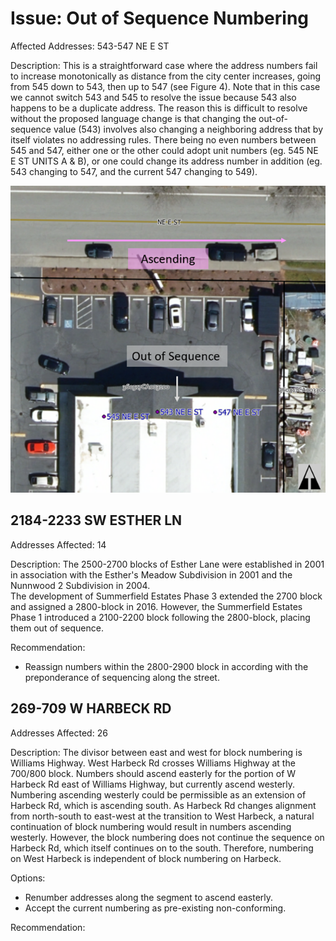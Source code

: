 # Issue: Out of Sequence Numbering

Affected Addresses: 543-547 NE E ST

Description: This is a straightforward case where the address numbers fail to increase monotonically as distance from the city center increases, going from 545 down to 543, then up to 547 (see Figure 4).
Note that in this case we cannot switch 543 and 545 to resolve the issue because 543 also happens to be a duplicate address.
The reason this is difficult to resolve without the proposed language change is that changing the out-of-sequence value (543) involves also changing a neighboring address that by itself violates no addressing rules.
There being no even numbers between 545 and 547, either one or the other could adopt unit numbers (eg. 545 NE E ST UNITS A & B), or one could change its address number in addition (eg. 543 changing to 547, and the current 547 changing to 549).

![Sequencing E St](./images/address_issues_suffixed_sequencing_e_st.png)

## 2184-2233 SW ESTHER LN

Addresses Affected: 14

Description: The 2500-2700 blocks of Esther Lane were established in 2001 in association with the Esther's Meadow Subdivision in 2001 and the Nunnwood 2 Subdivision in 2004.  
The development of Summerfield Estates Phase 3 extended the 2700 block and assigned a 2800-block in 2016. However, the Summerfield Estates Phase 1 introduced a 2100-2200 block following the 2800-block, placing them out of sequence.

Recommendation:

- Reassign numbers within the 2800-2900 block in according with the preponderance of sequencing along the street.

## 269-709 W HARBECK RD

Addresses Affected: 26

Description: The divisor between east and west for block numbering is Williams Highway. West Harbeck Rd crosses Williams Highway at the 700/800 block. Numbers should ascend easterly for the portion of W Harbeck Rd east of Williams Highway, but currently ascend westerly. Numbering ascending westerly could be permissible as an extension of Harbeck Rd, which is ascending south. As Harbeck Rd changes alignment from north-south to east-west at the transition to West Harbeck, a natural continuation of block numbering would result in numbers ascending westerly. However, the block numbering does not continue the sequence on Harbeck Rd, which itself continues on to the south. Therefore, numbering on West Harbeck is independent of block numbering on Harbeck.

Options:

- Renumber addresses along the segment to ascend easterly.
- Accept the current numbering as pre-existing non-conforming.

Recommendation:
